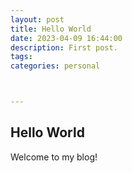 ```yaml
---
layout: post
title: Hello World 
date: 2023-04-09 16:44:00
description: First post.
tags: 
categories: personal



---
```




## Hello World 

Welcome to my blog!   
